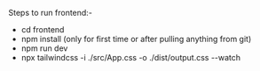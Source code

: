 Steps to run frontend:-
- cd frontend
- npm install (only for first time or after pulling anything from git)
- npm run dev
- npx tailwindcss -i ./src/App.css -o ./dist/output.css --watch